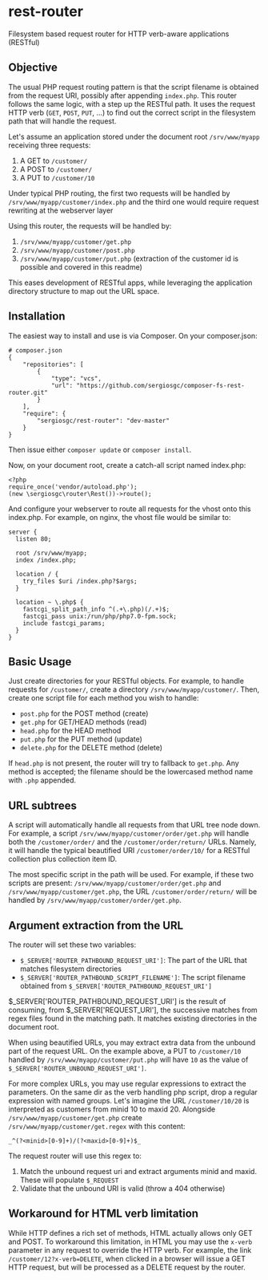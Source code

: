 # rest-router
Filesystem based request router for HTTP verb-aware applications (RESTful)

## Objective

The usual PHP request routing pattern is that the script filename is obtained from the request URI, possibly after appending `index.php`. This router follows the same logic, with a step up the RESTful path. It uses the request HTTP verb (`GET`, `POST`, `PUT`, ...) to find out the correct script in the filesystem path that will handle the request.

Let's assume an application stored under the document root `/srv/www/myapp` receiving three requests:

1. A GET to `/customer/`
2. A POST to `/customer/`
3. A PUT to `/customer/10`

Under typical PHP routing, the first two requests will be handled by `/srv/www/myapp/customer/index.php` and the third one would require request rewriting at the webserver layer

Using this router, the requests will be handled by:

1. `/srv/www/myapp/customer/get.php`
2. `/srv/www/myapp/customer/post.php`
3. `/srv/www/myapp/customer/put.php` (extraction of the customer id is possible and covered in this readme)

This eases development of RESTful apps, while leveraging the application directory structure to map out the URL space. 

## Installation

The easiest way to install and use is via Composer. On your composer.json:

```
# composer.json
{
    "repositories": [
        {
            "type": "vcs",
            "url": "https://github.com/sergiosgc/composer-fs-rest-router.git"
        }
    ],
    "require": {
        "sergiosgc/rest-router": "dev-master"
    }
}
```

Then issue either `composer update` or `composer install`.

Now, on your document root, create a catch-all script named index.php:
```
<?php
require_once('vendor/autoload.php');
(new \sergiosgc\router\Rest())->route();
```

And configure your webserver to route all requests for the vhost onto this index.php. For example, on nginx, the vhost file would be similar to:
```
server {
  listen 80;

  root /srv/www/myapp;
  index /index.php;

  location / {
    try_files $uri /index.php?$args;
  }

  location ~ \.php$ {
    fastcgi_split_path_info ^(.+\.php)(/.+)$;
    fastcgi_pass unix:/run/php/php7.0-fpm.sock;
    include fastcgi_params;
  }
}
```

## Basic Usage

Just create directories for your RESTful objects. For example, to handle requests for `/customer/`, create a directory `/srv/www/myapp/customer/`. Then, create one script file for each method you wish to handle:

* `post.php` for the POST method (create)
* `get.php` for GET/HEAD methods (read)
* `head.php` for the HEAD method
* `put.php` for the PUT method (update)
* `delete.php` for the DELETE method (delete)

If `head.php` is not present, the router will try to fallback to `get.php`. Any method is accepted; the filename should be the lowercased method name with `.php` appended.

## URL subtrees

A script will automatically handle all requests from that URL tree node down. For example, a script `/srv/www/myapp/customer/order/get.php` will handle both the `/customer/order/` and the `/customer/order/return/` URLs. Namely, it will handle the typical beautified URI `/customer/order/10/` for a RESTful collection plus collection item ID. 

The most specific script in the path will be used. For example, if these two scripts are present: `/srv/www/myapp/customer/order/get.php` and `/srv/www/myapp/customer/get.php`, the URL `/customer/order/return/` will be handled by `/srv/www/myapp/customer/order/get.php`.

## Argument extraction from the URL

The router will set these two variables:
* `$_SERVER['ROUTER_PATHBOUND_REQUEST_URI']`: The part of the URL that matches filesystem directories
* `$_SERVER['ROUTER_PATHBOUND_SCRIPT_FILENAME']`: The script filename obtained from `$_SERVER['ROUTER_PATHBOUND_REQUEST_URI']`

$_SERVER['ROUTER_PATHBOUND_REQUEST_URI'] is the result of consuming, from $_SERVER['REQUEST_URI'], the successive matches from regex files found in the matching path. It matches existing directories in the document root.

When using beautified URLs, you may extract extra data from the unbound part of the request URL. On the example above, a PUT to `/customer/10` handled by `/srv/www/myapp/customer/put.php` will have `10` as the value of `$_SERVER['ROUTER_UNBOUND_REQUEST_URI']`.

For more complex URLs, you may use regular expressions to extract the parameters. On the same dir as the verb handling php script, drop a regular expression with named groups. Let's imagine the URL `/customer/10/20` is interpreted as customers from minid 10 to maxid 20. Alongside `/srv/www/myapp/customer/get.php` create `/srv/www/myapp/customer/get.regex` with this content:
```
_^(?<minid>[0-9]+)/(?<maxid>[0-9]+)$_
```

The request router will use this regex to:

1. Match the unbound request uri and extract arguments minid and maxid. These will populate `$_REQUEST`
2. Validate that the unbound URI is valid (throw a 404 otherwise)

## Workaround for HTML verb limitation

While HTTP defines a rich set of methods, HTML actually allows only GET and POST. To workaround this limitation, in HTML you may use the `x-verb` parameter in any request to override the HTTP verb. For example, the link `/customer/12?x-verb=DELETE`, when clicked in a browser will issue a GET HTTP request, but will be processed as a DELETE request by the router.

